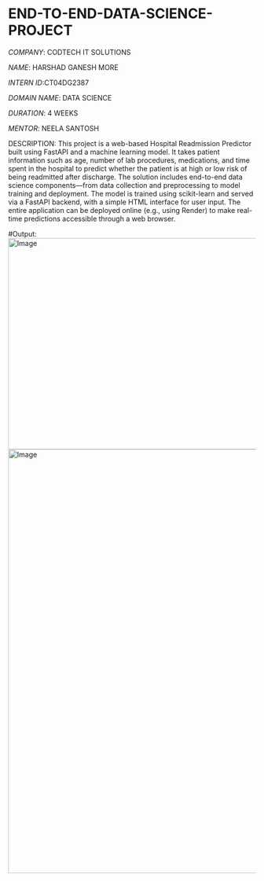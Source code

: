 # END-TO-END-DATA-SCIENCE-PROJECT
*COMPANY*: CODTECH IT SOLUTIONS

*NAME*: HARSHAD GANESH MORE

*INTERN ID*:CT04DG2387

*DOMAIN NAME*: DATA SCIENCE

*DURATION*: 4 WEEKS

*MENTOR*: NEELA SANTOSH

DESCRIPTION:
This project is a web-based Hospital Readmission Predictor built using FastAPI and a machine learning model. It takes patient information such as age, number of lab procedures, medications, and time spent in the hospital to predict whether the patient is at high or low risk of being readmitted after discharge. The solution includes end-to-end data science components—from data collection and preprocessing to model training and deployment. The model is trained using scikit-learn and served via a FastAPI backend, with a simple HTML interface for user input. The entire application can be deployed online (e.g., using Render) to make real-time predictions accessible through a web browser.

#Output:
<img width="1037" height="430" alt="Image" src="https://github.com/user-attachments/assets/6720319a-de72-4bef-bd8f-1eefc9e93f33" />
<img width="1098" height="863" alt="Image" src="https://github.com/user-attachments/assets/9729ede0-10a8-4efe-bf2c-36b85e862e29" />
